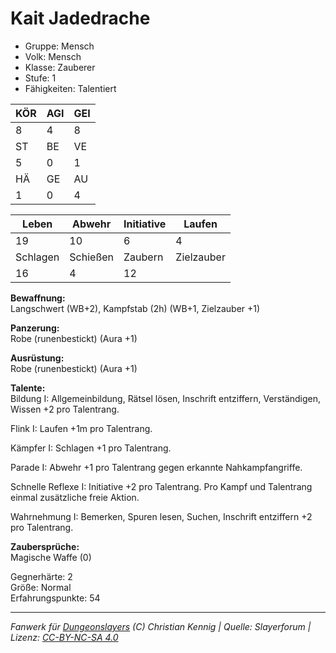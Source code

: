 # Kait Jadedrache  
- Gruppe: Mensch  
- Volk: Mensch  
- Klasse: Zauberer  
- Stufe: 1  
- Fähigkeiten: Talentiert  


| KÖR | AGI | GEI |  
| --- | --- | --- |  
| 8   | 4   | 8   |
| ST  | BE  | VE  |  
| 5   | 0   | 1   |
| HÄ  | GE  | AU  |  
| 1   | 0   | 4   |


| Leben    | Abwehr   | Initiative | Laufen     |
| -------- | -------- | ---------- | ---------- |
| 19       | 10       | 6          | 4          |
| Schlagen | Schießen | Zaubern    | Zielzauber |
| 16       | 4        | 12         |            |

**Bewaffnung:**  
Langschwert (WB+2), Kampfstab (2h) (WB+1, Zielzauber +1)

**Panzerung:**  
Robe (runenbestickt) (Aura +1)

**Ausrüstung:**  
Robe (runenbestickt) (Aura +1)

**Talente:**  
Bildung I: Allgemeinbildung, Rätsel lösen, Inschrift entziffern, Verständigen, Wissen +2 pro Talentrang. 

Flink I: Laufen +1m pro Talentrang. 

Kämpfer I: Schlagen +1 pro Talentrang. 

Parade I: Abwehr +1 pro Talentrang gegen erkannte Nahkampfangriffe. 

Schnelle Reflexe I: Initiative +2 pro Talentrang. Pro Kampf und Talentrang einmal zusätzliche freie Aktion. 

Wahrnehmung I: Bemerken, Spuren lesen, Suchen, Inschrift entziffern +2 pro Talentrang. 


**Zaubersprüche:**  
Magische Waffe (0)

Gegnerhärte: 2  
Größe: Normal  
Erfahrungspunkte: 54  



___
*Fanwerk für [Dungeonslayers](https://www.dungeonslayers.net/) (C) Christian Kennig | Quelle: Slayerforum | Lizenz: [CC-BY-NC-SA 4.0](https://creativecommons.org/licenses/by-nc-sa/4.0/deed.de)*